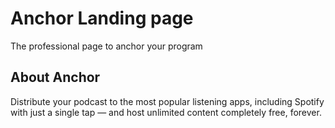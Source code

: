 # Anchor Landing page

The professional page to anchor your program

## About Anchor

Distribute your podcast to the most popular listening apps, including Spotify with just a single tap — and host unlimited content completely free, forever.



